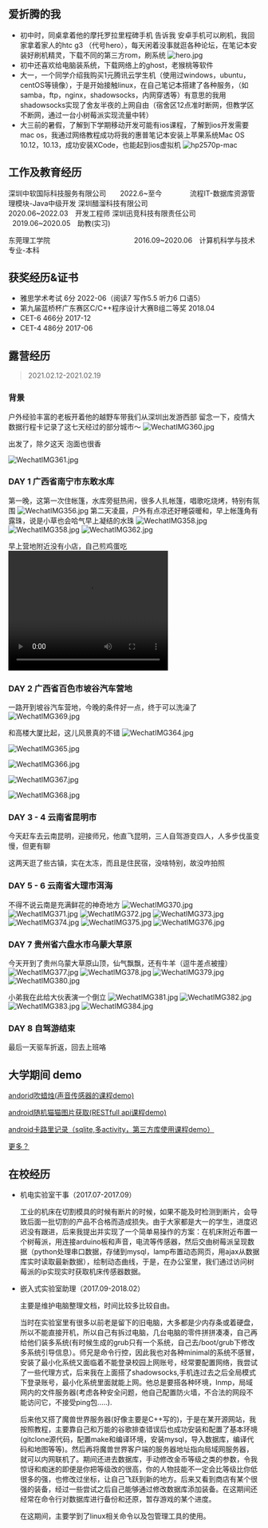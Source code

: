## 爱折腾的我

* 初中时，同桌拿着他的摩托罗拉里程碑手机 告诉我 安卓手机可以刷机，我回家拿着家人的htc g3 （代号hero），每天闲着没事就逛各种论坛，在笔记本安装好刷机精灵，下载不同的第三方rom，刷系统
![hero.jpg](/img/heroright.jpg)
* 初中还喜欢给电脑装系统，下载网络上的ghost，老猴桃等软件
* 大一，一个同学介绍我购买1元腾讯云学生机（使用过windows，ubuntu，centOS等镜像），于是开始接触linux，在自己笔记本搭建了各种服务，（如samba，ftp，nginx，shadowsocks，内网穿透等）有意思的我用shadowsocks实现了舍友半夜的上网自由（宿舍区12点准时断网，但教学区不断网，通过一台小树莓派实现流量中转）
* 大三前的暑假，了解到下学期移动开发可能有ios课程，了解到ios开发需要mac os，我通过网络教程成功将我的惠普笔记本安装上苹果系统Mac OS 10.12，10.13，成功安装XCode，也能起到ios虚拟机
![hp2570p-mac](/img/post-bg-2018-05-10-macos.jpeg)

## 工作及教育经历

深圳中软国际科技服务有限公司&emsp;&emsp;2022.6~至今&emsp;&emsp;&emsp;&emsp;流程IT-数据库资源管理模块-Java中级开发
深圳醋溜科技有限公司&emsp;&emsp;&emsp;&emsp;&emsp;&emsp;&emsp;2020.06~2022.03&emsp;开发工程师
深圳迅竞科技有限责任公司&emsp;&emsp;&emsp;&emsp;&nbsp;&nbsp;2019.06~2020.05&emsp;助教(实习)

东莞理工学院&emsp;&emsp;&emsp;&emsp;&emsp;&emsp;&emsp;&emsp;&emsp;&emsp;&emsp;&emsp;2016.09~2020.06&emsp;计算机科学与技术专业-本科  

    

    

## 获奖经历&证书

* 雅思学术考试  6分 2022-06（阅读7 写作5.5 听力6 口语5）
* 第九届蓝桥杯广东赛区C/C++程序设计大赛B组二等奖 2018.04
* CET-6 466分 2017-12
* CET-4 486分 2017-06


## 露营经历

> 2021.02.12-2021.02.19 
### 背景
户外经验丰富的老板开着他的越野车带我们从深圳出发游西部
留念一下，疫情大数据行程卡记录了这七天经过的部分城市～
![WechatIMG360.jpg](/img/WechatIMG360.jpg)

出发了，除夕这天 泡面也很香

![WechatIMG361.jpg](/img/WechatIMG361.jpg)

### DAY 1 广西省南宁市东敢水库

第一晚，这第一次住帐篷，水库旁挺热闹，很多人扎帐篷，唱歌吃烧烤，特别有氛围
![WechatIMG356.jpg](/img/WechatIMG356.jpg)
第二天凌晨，户外有点凉还好睡袋暖和，早上帐篷角有露珠，说是小草也会哈气早上凝结的水珠
![WechatIMG358.jpg](/img/WechatIMG358.jpg)
![WechatIMG358.jpg](/img/WechatIMG359.jpg)
![WechatIMG362.jpg](/img/WechatIMG362.jpg)

早上营地附近没有小店，自己煎鸡蛋吃
<video width="320" height="240" controls>
    <source src="/img/2024-01-01 22.43.16.mp4" type="video/mp4">
</video>

### DAY 2 广西省百色市坡谷汽车营地
一路开到坡谷汽车营地，今晚的条件好一点，终于可以洗澡了
![WechatIMG369.jpg](/img/WechatIMG369.jpg)

和高楼大厦比起，这儿风景真的不错
![WechatIMG364.jpg](/img/WechatIMG364.jpg)

![WechatIMG365.jpg](/img/WechatIMG365.jpg)

![WechatIMG366.jpg](/img/WechatIMG366.jpg)

![WechatIMG367.jpg](/img/WechatIMG367.jpg)

![WechatIMG368.jpg](/img/WechatIMG368.jpg)

### DAY 3 - 4 云南省昆明市
今天赶车去云南昆明，迎接师兄，他直飞昆明，三人自驾游变四人，人多步伐虽变慢，但更有聊

这两天逛了些古镇，实在太冻，而且是住民宿，没啥特别，故没咋拍照

### DAY 5 - 6 云南省大理市洱海

不得不说云南是充满鲜花的神奇地方
![WechatIMG370.jpg](/img/WechatIMG370.jpg)
![WechatIMG371.jpg](/img/WechatIMG371.jpg)
![WechatIMG372.jpg](/img/WechatIMG372.jpg)
![WechatIMG373.jpg](/img/WechatIMG373.jpg)
![WechatIMG374.jpg](/img/WechatIMG374.jpg)
![WechatIMG375.jpg](/img/WechatIMG375.jpg)
![WechatIMG376.jpg](/img/WechatIMG376.jpg)

### DAY 7 贵州省六盘水市乌蒙大草原
今天开到了贵州乌蒙大草原山顶，仙气飘飘，还有牛羊（逗牛差点被撞）
![WechatIMG377.jpg](/img/WechatIMG377.jpg)
![WechatIMG378.jpg](/img/WechatIMG378.jpg)
![WechatIMG379.jpg](/img/WechatIMG379.jpg)
![WechatIMG380.jpg](/img/WechatIMG380.jpg)

小弟我在此给大伙表演一个倒立
![WechatIMG381.jpg](/img/WechatIMG381.jpg)
![WechatIMG382.jpg](/img/WechatIMG382.jpg)
![WechatIMG383.jpg](/img/WechatIMG383.jpg)
![WechatIMG384.jpg](/img/WechatIMG384.jpg)

### DAY 8 自驾游结束
最后一天驱车折返，回去上班咯

## 大学期间 demo

[andorid吹蜡烛(声音传感器的课程demo)](https://github.com/Smrtyan/BlowingCandle)

[android随机猫猫图片获取(RESTfull api课程demo)](https://github.com/Smrtyan/MyCatApp)

[android卡路里记录（sqlite,多activity，第三方库使用课程demo）](https://github.com/Smrtyan/CalorieRecorder)

[更多？](https://github.com/Smrtyan)

## 在校经历

* 机电实验室干事（2017.07-2017.09）

    工业的机床在切割模具的时候有断片的时候，如果不能及时检测到断片，会导致后面一批切割的产品不合格而造成损失。由于大家都是大一的学生，进度迟迟没有跟进，后来我提出并实现了一个简单易操作的方案：在机床附近布置一个树莓派，用连接arduino板和声音，电流等传感器，然后交由树莓派呈现数据（python处理串口数据，存储到mysql，lamp布置动态网页，用ajax从数据库实时读取最新数据），绘制动态曲线，于是，在办公室里，我们通过访问树莓派的ip实现实时获取机床传感器数据。

* 嵌入式实验室助理（2017.09-2018.02）

    主要是维护电脑整理文档，时间比较多比较自由。

    当时在实验室里有很多以前老是留下的旧电脑，大多都是少内存条或着硬盘，所以不能直接开机，所以自己有拆过电脑，几台电脑的零件拼拼凑凑，自己再给他们装多系统(有时候生成的grub只有一个系统，自己去/boot/grub下修改多系统引导信息）。师兄是命令行控，因此我也对各种minimal的系统不感冒，安装了最小化系统又面临着不能登录校园上网账号，经常要配置网络，我尝试了一些代理方式，后来我在上面搭了shadowsocks,手机连过去之后全局模式下登录账号，最小化系统里面就能上网。他总是要搭各种环境，lnmp，局域网内的文件服务器(考虑各种安全问题，他自己配置防火墙，不合法的网段不能访问它，不接受ping包.....).

    后来他又搭了魔兽世界服务器(好像主要是C++写的)，于是在某开源网站，我按照教程，主要靠自己和万能的谷歌排查错误后也成功安装和配置了基本环境(gitclone源代码，配置make和编译环境，安装mysql，导入数据库，编译代码和地图等等)。然后再将魔兽世界客户端的服务器地址指向局域网服务器，就可以内网联机了。期间还进去数据库，手动修改金币等级之类的参数，令我惊讶和痴迷的即便是你把等级改的很高，你的人物技能不一定会比等级比你低很多的强，也修改过坐标，让自己飞跃到新的地方。后来又看到商店有某个很强的装备，经过一些尝试之后自己能够通过修改数据库添加装备。在这期间还经常在命令行对数据库进行备份和还原，暂存游戏的某个进度。

    在这期间，主要学到了linux相关命令以及包管理工具的使用。


